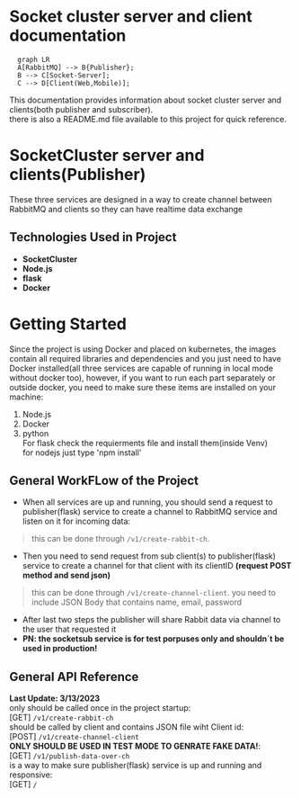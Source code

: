 # Socket cluster server and client documentation  

``` mermaid
  graph LR
  A[RabbitMQ] --> B{Publisher};
  B --> C[Socket-Server];
  C --> D[Client(Web,Mobile)];
```


This documentation provides information about socket cluster server and clients(both publisher and subscriber).  
there is also a README.md file available to this project for quick reference.  

# **SocketCluster server and clients(Publisher)**  
These three services are  designed in a way to create channel between RabbitMQ and clients so they can have realtime data exchange

## **Technologies Used in Project**  
* **SocketCluster**
* **Node.js**
* **flask**
* **Docker**

# **Getting Started**  
Since the project is using Docker and placed on kubernetes, the images contain all required libraries and dependencies and you just need to have Docker installed(all three services are capable of running in local mode without docker too), however, if you want to run each part separately or outside docker, you need to make sure these items are installed on your machine:  
1. Node.js
2. Docker
3. python  
For flask check the requierments file and install them(inside Venv)  
for nodejs just type 'npm install'  

## **General WorkFLow of the Project**  
* When all services are up and running, you should send a request to publisher(flask) service to create a channel to RabbitMQ service and listen on it for incoming data:   
>this can be done through `/v1/create-rabbit-ch`.  

* Then you need to send request from sub client(s) to publisher(flask) service to create a channel for that client with its clientID **(request POST method and send json)**
> this can be done through `/v1/create-channel-client`.
you need to include JSON Body that contains name, email, password  
* After last two steps the publisher will share Rabbit data via channel to the user that requested it
* **PN: the socketsub service is for test porpuses only and shouldn`t be used in production!**

## **General API Reference**  
**Last Update: 3/13/2023**  
only should be called once in the project startup:  
[GET] `/v1/create-rabbit-ch`  
should be called by client and contains JSON file wiht Client id:  
[POST] `/v1/create-channel-client`  
**ONLY SHOULD BE USED IN TEST MODE TO GENRATE FAKE DATA!**:  
[GET] `/v1/publish-data-over-ch`  
is a way to make sure publisher(flask) service is up and running and responsive:  
[GET] `/`  

<!-- ## Project layout

    mkdocs.yml    # The configuration file.
    docs/
        index.md  # The documentation homepage.
        ...       # Other markdown pages, images and other files. -->
